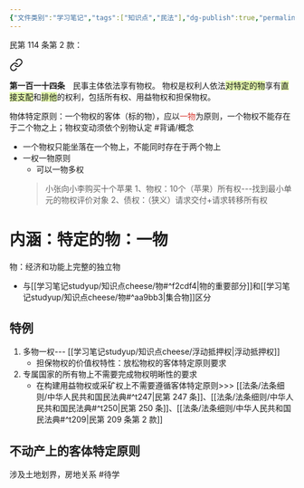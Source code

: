 ```yaml
---
{"文件类别":"学习笔记","tags":["知识点","民法"],"dg-publish":true,"permalink":"/学习笔记studyup/知识点cheese/客体特定原则/","dgPassFrontmatter":true,"created":"2024-09-20T15:55:27.355+08:00","updated":"2024-10-25T12:16:56.418+08:00"}
---
```


民第 114 条第 2 款：
<div class="transclusion internal-embed is-loaded"><a class="markdown-embed-link" href="////#t114" aria-label="Open link"><svg xmlns="http://www.w3.org/2000/svg" width="24" height="24" viewBox="0 0 24 24" fill="none" stroke="currentColor" stroke-width="2" stroke-linecap="round" stroke-linejoin="round" class="svg-icon lucide-link"><path d="M10 13a5 5 0 0 0 7.54.54l3-3a5 5 0 0 0-7.07-7.07l-1.72 1.71"></path><path d="M14 11a5 5 0 0 0-7.54-.54l-3 3a5 5 0 0 0 7.07 7.07l1.71-1.71"></path></svg></a><div class="markdown-embed">



**第一百一十四条**　民事主体依法享有物权。
物权是权利人依法<span style="background:rgba(205, 244, 105, 0.55)">对特定的物</span>享有<span style="background:rgba(205, 244, 105, 0.55)">直接支配</span>和<span style="background:rgba(205, 244, 105, 0.55)">排他</span>的权利，包括所有权、用益物权和担保物权。 

</div></div>

物体特定原则：一个物权的客体（标的物），应以<font color="#d83931">一物</font>为原则，一个物权不能存在于二个物之上；物权变动须依个别物认定 #背诵/概念 
- 一个物权只能坐落在一个物上，不能同时存在于两个物上
- 一权一物原则
	- 可以一物多权
	>小张向小李购买十个苹果
	1、物权：10个（苹果）所有权---找到最小单元的物权评价对象
	2、债权：（狭义）请求交付+请求转移所有权
# 内涵：特定的物：一物
物：经济和功能上完整的独立物
- 与[[学习笔记studyup/知识点cheese/物#^f2cdf4\|物的重要部分]]和[[学习笔记studyup/知识点cheese/物#^aa9bb3\|集合物]]区分
## 特例 
1. 多物一权--- [[学习笔记studyup/知识点cheese/浮动抵押权\|浮动抵押权]]
	- 担保物权的价值权特性：放松物权的客体特定原则要求
2. 专属国家的所有物上不需要完成物权明晰性的要求
	- 在构建用益物权或采矿权上不需要遵循客体特定原则>>> [[法条/法条细则/中华人民共和国民法典#^t247\|民第 247 条]]、[[法条/法条细则/中华人民共和国民法典#^t250\|民第 250 条]]、[[法条/法条细则/中华人民共和国民法典#^t209\|民第 209 条第 2 款]]

## 不动产上的客体特定原则
涉及土地划界，房地关系 #待学 
